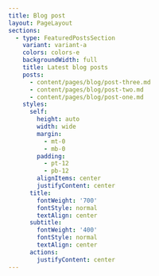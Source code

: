 ```yaml
---
title: Blog post
layout: PageLayout
sections:
  - type: FeaturedPostsSection
    variant: variant-a
    colors: colors-e
    backgroundWidth: full
    title: Latest blog posts
    posts:
      - content/pages/blog/post-three.md
      - content/pages/blog/post-two.md
      - content/pages/blog/post-one.md
    styles:
      self:
        height: auto
        width: wide
        margin:
          - mt-0
          - mb-0
        padding:
          - pt-12
          - pb-12
        alignItems: center
        justifyContent: center
      title:
        fontWeight: '700'
        fontStyle: normal
        textAlign: center
      subtitle:
        fontWeight: '400'
        fontStyle: normal
        textAlign: center
      actions:
        justifyContent: center
---
```


